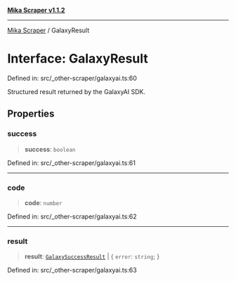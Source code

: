 [**Mika Scraper v1.1.2**](../README.md)

***

[Mika Scraper](../README.md) / GalaxyResult

# Interface: GalaxyResult

Defined in: src/\_other-scraper/galaxyai.ts:60

Structured result returned by the GalaxyAI SDK.

## Properties

### success

> **success**: `boolean`

Defined in: src/\_other-scraper/galaxyai.ts:61

***

### code

> **code**: `number`

Defined in: src/\_other-scraper/galaxyai.ts:62

***

### result

> **result**: [`GalaxySuccessResult`](GalaxySuccessResult.md) \| \{ `error`: `string`; \}

Defined in: src/\_other-scraper/galaxyai.ts:63

